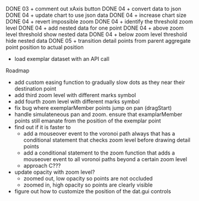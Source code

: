 DONE 03 + comment out xAxis button
DONE 04 + convert data to json
DONE 04 + update chart to use json data
DONE 04 + increase chart size
DONE 04 + revert impossible zoom
DONE 04 + identify the  threshold zoom level
DONE 04 + add nested data for one point
DONE 04 + above zoom level threshold show nested data
DONE 04 + below zoom level threshold hide nested data
DONE 05 + transition detail points from parent aggregate point position
  to actual position

+ load exemplar dataset with an API call



Roadmap

+ add custom easing function to gradually slow dots as they
  near their destination point
+ add third zoom level with different marks symbol
+ add fourth zoom level with different marks symbol
+ fix bug where exemplarMember points jump on pan (dragStart)
+ handle simulateneous pan and zoom. 
  ensure that examplarMember points still emanate from 
  the position of the exemplar point
+ find out if it is faster to
  - add a mouseover event to the voronoi path always that 
  has a conditional statement that checks zoom level
  before drawing detail points
  - add a conditional statement to the zoom function that adds a
  mouseover event to all voronoi paths beyond a certain zoom level
  - approach C???
+ update opacity with zoom level?
  - zoomed out, low opacity so points are not occluded
  - zoomed in, high opacity so points are clearly visible
+ figure out how to customize the position of the dat.gui controls